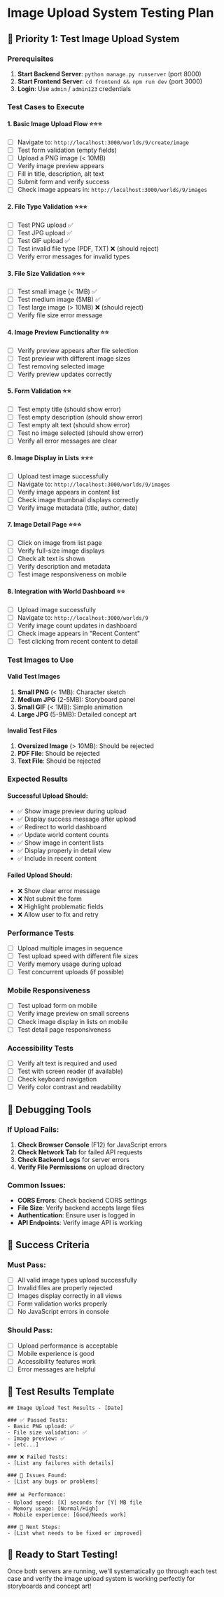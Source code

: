 # Image Upload System Testing Plan

## 🎯 **Priority 1: Test Image Upload System**

### **Prerequisites**
1. **Start Backend Server**: `python manage.py runserver` (port 8000)
2. **Start Frontend Server**: `cd frontend && npm run dev` (port 3000)
3. **Login**: Use `admin` / `admin123` credentials

### **Test Cases to Execute**

#### **1. Basic Image Upload Flow** ⭐⭐⭐
- [ ] Navigate to: `http://localhost:3000/worlds/9/create/image`
- [ ] Test form validation (empty fields)
- [ ] Upload a PNG image (< 10MB)
- [ ] Verify image preview appears
- [ ] Fill in title, description, alt text
- [ ] Submit form and verify success
- [ ] Check image appears in: `http://localhost:3000/worlds/9/images`

#### **2. File Type Validation** ⭐⭐⭐
- [ ] Test PNG upload ✅
- [ ] Test JPG upload ✅
- [ ] Test GIF upload ✅
- [ ] Test invalid file type (PDF, TXT) ❌ (should reject)
- [ ] Verify error messages for invalid types

#### **3. File Size Validation** ⭐⭐⭐
- [ ] Test small image (< 1MB) ✅
- [ ] Test medium image (5MB) ✅
- [ ] Test large image (> 10MB) ❌ (should reject)
- [ ] Verify file size error message

#### **4. Image Preview Functionality** ⭐⭐
- [ ] Verify preview appears after file selection
- [ ] Test preview with different image sizes
- [ ] Test removing selected image
- [ ] Verify preview updates correctly

#### **5. Form Validation** ⭐⭐
- [ ] Test empty title (should show error)
- [ ] Test empty description (should show error)
- [ ] Test empty alt text (should show error)
- [ ] Test no image selected (should show error)
- [ ] Verify all error messages are clear

#### **6. Image Display in Lists** ⭐⭐⭐
- [ ] Upload test image successfully
- [ ] Navigate to: `http://localhost:3000/worlds/9/images`
- [ ] Verify image appears in content list
- [ ] Check image thumbnail displays correctly
- [ ] Verify image metadata (title, author, date)

#### **7. Image Detail Page** ⭐⭐⭐
- [ ] Click on image from list page
- [ ] Verify full-size image displays
- [ ] Check alt text is shown
- [ ] Verify description and metadata
- [ ] Test image responsiveness on mobile

#### **8. Integration with World Dashboard** ⭐⭐
- [ ] Upload image successfully
- [ ] Navigate to: `http://localhost:3000/worlds/9`
- [ ] Verify image count updates in dashboard
- [ ] Check image appears in "Recent Content"
- [ ] Test clicking from recent content to detail

### **Test Images to Use**

#### **Valid Test Images**
1. **Small PNG** (< 1MB): Character sketch
2. **Medium JPG** (2-5MB): Storyboard panel
3. **Small GIF** (< 1MB): Simple animation
4. **Large JPG** (5-9MB): Detailed concept art

#### **Invalid Test Files**
1. **Oversized Image** (> 10MB): Should be rejected
2. **PDF File**: Should be rejected
3. **Text File**: Should be rejected

### **Expected Results**

#### **Successful Upload Should:**
- ✅ Show image preview during upload
- ✅ Display success message after upload
- ✅ Redirect to world dashboard
- ✅ Update world content counts
- ✅ Show image in content lists
- ✅ Display properly in detail view
- ✅ Include in recent content

#### **Failed Upload Should:**
- ❌ Show clear error message
- ❌ Not submit the form
- ❌ Highlight problematic fields
- ❌ Allow user to fix and retry

### **Performance Tests**
- [ ] Upload multiple images in sequence
- [ ] Test upload speed with different file sizes
- [ ] Verify memory usage during upload
- [ ] Test concurrent uploads (if possible)

### **Mobile Responsiveness**
- [ ] Test upload form on mobile
- [ ] Verify image preview on small screens
- [ ] Check image display in lists on mobile
- [ ] Test detail page responsiveness

### **Accessibility Tests**
- [ ] Verify alt text is required and used
- [ ] Test with screen reader (if available)
- [ ] Check keyboard navigation
- [ ] Verify color contrast and readability

## 🔧 **Debugging Tools**

### **If Upload Fails:**
1. **Check Browser Console** (F12) for JavaScript errors
2. **Check Network Tab** for failed API requests
3. **Check Backend Logs** for server errors
4. **Verify File Permissions** on upload directory

### **Common Issues:**
- **CORS Errors**: Check backend CORS settings
- **File Size**: Verify backend accepts large files
- **Authentication**: Ensure user is logged in
- **API Endpoints**: Verify image API is working

## 🎯 **Success Criteria**

### **Must Pass:**
- [ ] All valid image types upload successfully
- [ ] Invalid files are properly rejected
- [ ] Images display correctly in all views
- [ ] Form validation works properly
- [ ] No JavaScript errors in console

### **Should Pass:**
- [ ] Upload performance is acceptable
- [ ] Mobile experience is good
- [ ] Accessibility features work
- [ ] Error messages are helpful

## 📝 **Test Results Template**

```
## Image Upload Test Results - [Date]

### ✅ Passed Tests:
- Basic PNG upload: ✅
- File size validation: ✅
- Image preview: ✅
- [etc...]

### ❌ Failed Tests:
- [List any failures with details]

### 🐛 Issues Found:
- [List any bugs or problems]

### 📊 Performance:
- Upload speed: [X] seconds for [Y] MB file
- Memory usage: [Normal/High]
- Mobile experience: [Good/Needs work]

### 🎯 Next Steps:
- [List what needs to be fixed or improved]
```

## 🚀 **Ready to Start Testing!**

Once both servers are running, we'll systematically go through each test case and verify the image upload system is working perfectly for storyboards and concept art!